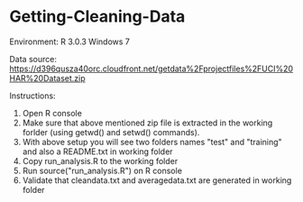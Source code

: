 Getting-Cleaning-Data
=====================
Environment: 
R 3.0.3
Windows 7

Data source: https://d396qusza40orc.cloudfront.net/getdata%2Fprojectfiles%2FUCI%20HAR%20Dataset.zip 

Instructions:
1. Open R console
2. Make sure that above mentioned zip file is extracted in the working forlder (using getwd() and setwd() commands).
3. With above setup you will see two folders names "test" and "training" and also a README.txt in working folder
4. Copy run_analysis.R to the working folder
5. Run source("run_analysis.R") on R console
6. Validate that cleandata.txt and averagedata.txt are generated in working folder
